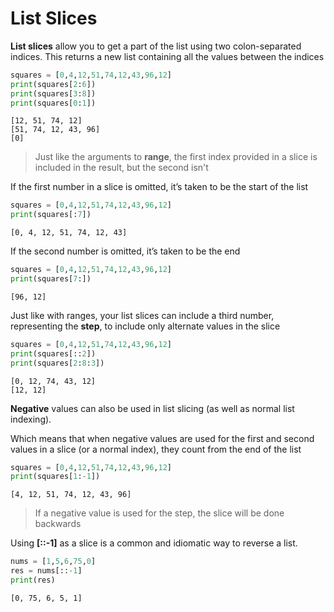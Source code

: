 # List Slices
**List slices** allow you to get a part of the list using two colon-separated indices. This returns a new list containing all the values between the indices
```python
squares = [0,4,12,51,74,12,43,96,12]
print(squares[2:6])
print(squares[3:8])
print(squares[0:1])
```
```
[12, 51, 74, 12]
[51, 74, 12, 43, 96]
[0]
```
> Just like the arguments to **range**, the first index provided in a slice is included in the result, but the second isn't

If the first number in a slice is omitted, it’s taken to be the start of the list

```python
squares = [0,4,12,51,74,12,43,96,12]
print(squares[:7])
```
```
[0, 4, 12, 51, 74, 12, 43]
```

If the second number is omitted, it’s taken to be the end

```python
squares = [0,4,12,51,74,12,43,96,12]
print(squares[7:])
```
```
[96, 12]
```
Just like with ranges, your list slices can include a third number, representing the **step**, to include only alternate values in the slice
```python
squares = [0,4,12,51,74,12,43,96,12]
print(squares[::2])
print(squares[2:8:3])
```
```
[0, 12, 74, 43, 12]
[12, 12]
```
**Negative** values can also be used in list slicing (as well as normal list indexing).

Which means that when negative values are used for the first and second values in a slice (or a normal index), they count from the end of the list
```python
squares = [0,4,12,51,74,12,43,96,12]
print(squares[1:-1])
```
```
[4, 12, 51, 74, 12, 43, 96]
```
> If a negative value is used for the step, the slice will be done backwards

Using **[::-1]** as a slice is a common and idiomatic way to reverse a list.
```python
nums = [1,5,6,75,0]
res = nums[::-1]
print(res)
```
```
[0, 75, 6, 5, 1]
```

